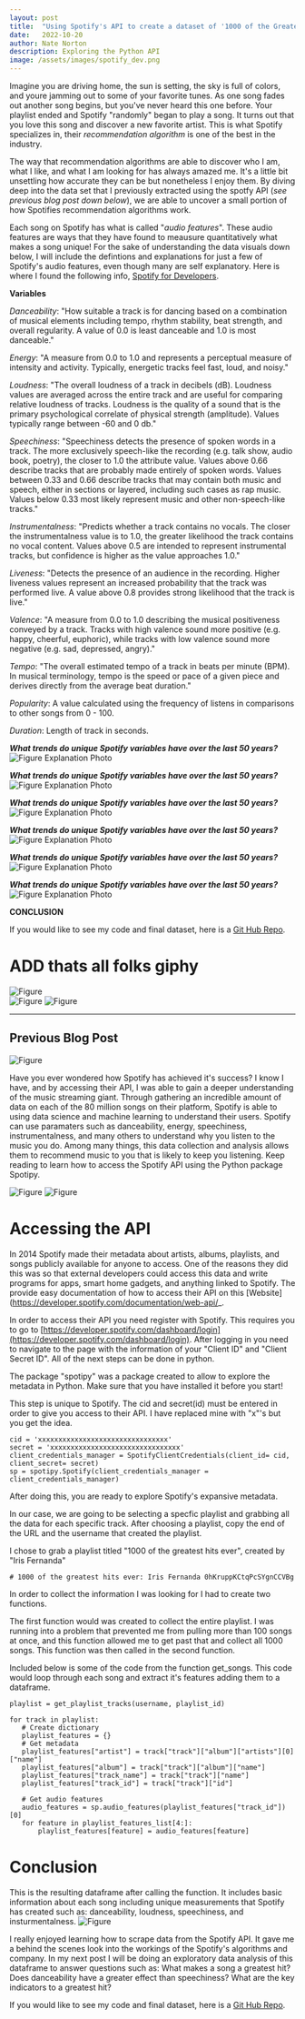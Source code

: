 ```yaml
---
layout: post
title:  "Using Spotify's API to create a dataset of '1000 of the Greatests Hits Ever'"
date:   2022-10-20
author: Nate Norton
description: Exploring the Python API
image: /assets/images/spotify_dev.png
---
```


Imagine you are driving home, the sun is setting, the sky is full of colors, and youre jamming out to some of your favorite tunes. As one song fades out another song begins, but you've never heard this one before. Your playlist ended and Spotify "randomly" began to play a song. It turns out that you love this song and discover a new favorite artist. This is what Spotify specializes in, their _recommendation algorithm_ is one of the best in the industry. 

The way that recommendation algorithms are able to discover who I am, what I like, and what I am looking for has always amazed me. It's a little bit unsettling how accurate they can be but nonetheless I enjoy them. By diving deep into the data set that I previously extracted using the spotfy API (*see previous blog post down below*), we are able to uncover a small portion of how Spotifies recommendation algorithms work. 

Each song on Spotify has what is called "_audio features_". These audio features are ways that they have found to meausure quantitatively what makes a song unique! For the sake of understanding the data visuals down below, I will include the defintions and explanations for just a few of Spotify's audio features, even though many are self explanatory. Here is where I found the following info, [Spotify for Developers](https://developer.spotify.com/documentation/web-api/reference/#/operations/get-audio-features).

**Variables**

_Danceability_: "How suitable a track is for dancing based on a combination of musical elements including tempo, rhythm     stability, beat strength, and overall regularity. A value of 0.0 is least danceable and 1.0 is most danceable."
    
_Energy_: "A measure from 0.0 to 1.0 and represents a perceptual measure of intensity and activity. Typically, energetic tracks feel fast, loud, and noisy."
   
_Loudness_: "The overall loudness of a track in decibels (dB). Loudness values are averaged across the entire track and are useful for comparing relative loudness of tracks. Loudness is the quality of a sound that is the primary psychological correlate of physical strength (amplitude). Values typically range between -60 and 0 db."
    
_Speechiness_: "Speechiness detects the presence of spoken words in a track. The more exclusively speech-like the recording (e.g. talk show, audio book, poetry), the closer to 1.0 the attribute value. Values above 0.66 describe tracks that are probably made entirely of spoken words. Values between 0.33 and 0.66 describe tracks that may contain both music and speech, either in sections or layered, including such cases as rap music. Values below 0.33 most likely represent music and other non-speech-like tracks."
    
_Instrumentalness_: "Predicts whether a track contains no vocals. The closer the instrumentalness value is to 1.0, the greater likelihood the track contains no vocal content. Values above 0.5 are intended to represent instrumental tracks, but confidence is higher as the value approaches 1.0." 
    
_Liveness_: "Detects the presence of an audience in the recording. Higher liveness values represent an increased probability that the track was performed live. A value above 0.8 provides strong likelihood that the track is live."
    
_Valence_: "A measure from 0.0 to 1.0 describing the musical positiveness conveyed by a track. Tracks with high valence sound more positive (e.g. happy, cheerful, euphoric), while tracks with low valence sound more negative (e.g. sad, depressed, angry)."
    
_Tempo_: "The overall estimated tempo of a track in beats per minute (BPM). In musical terminology, tempo is the speed or pace of a given piece and derives directly from the average beat duration."
    
_Popularity_: A value calculated using the frequency of listens in comparisons to other songs from 0 - 100.
    
_Duration_: Length of track in seconds.
    
_**What trends do unique Spotify variables have over the last 50 years?**_
![Figure](https://raw.githubusercontent.com/nate-norton/stat386-projects/main/assets/images/trends.png)
Explanation
Photo

_**What trends do unique Spotify variables have over the last 50 years?**_
![Figure](https://raw.githubusercontent.com/nate-norton/stat386-projects/main/assets/images/top_10.png)
Explanation
Photo

_**What trends do unique Spotify variables have over the last 50 years?**_
![Figure](https://raw.githubusercontent.com/nate-norton/stat386-projects/main/assets/images/comparison_percentages.png)
Explanation
Photo

_**What trends do unique Spotify variables have over the last 50 years?**_
![Figure](https://raw.githubusercontent.com/nate-norton/stat386-projects/main/assets/images/regression_three.png)
Explanation
Photo

_**What trends do unique Spotify variables have over the last 50 years?**_
![Figure](https://raw.githubusercontent.com/nate-norton/stat386-projects/main/assets/images/trends.png)
Explanation
Photo

_**What trends do unique Spotify variables have over the last 50 years?**_
![Figure](https://raw.githubusercontent.com/nate-norton/stat386-projects/main/assets/images/heatmap.png)
Explanation
Photo



**CONCLUSION**

If you would like to see my code and final dataset, here is a [Git Hub Repo](https://github.com/nate-norton/Spotify-API-Repo).
  
# ADD thats all folks giphy

![Figure](https://raw.githubusercontent.com/nate-norton/stat386-projects/main/assets/images/spotify_dev.png)     
![Figure](https://raw.githubusercontent.com/nate-norton/stat386-projects/main/assets/images/spotify_table.png)
![Figure](https://raw.githubusercontent.com/nate-norton/stat386-projects/main/assets/images/spotify_capture2.png)





-----------------------------------------------------------------------------------------------------------------------------------
**Previous Blog Post**
-----------------------------------------------------------------------------------------------------------------------------------

![Figure](https://raw.githubusercontent.com/nate-norton/stat386-projects/main/assets/images/spotify_capture2.png)
                                      
Have you ever wondered how Spotify has achieved it's success? I know I have, and by accessing their API, I was able to gain a deeper understanding of the music streaming giant. Through gathering an incredible amount of data on each of the 80 million songs on their platform, Spotify is able to using data science and machine learning to understand their users. Spotify can use paramaters such as danceability, energy, speechiness, instrumentalness, and many others to understand why you listen to the music you do. Among many things, this data collection and analysis allows them to recommend music to you that is likely to keep you listening. Keep reading to learn how to access the Spotify API using the Python package Spotipy. 
                                      

![Figure](https://raw.githubusercontent.com/nate-norton/stat386-projects/main/assets/images/python.png)
![Figure](https://raw.githubusercontent.com/nate-norton/stat386-projects/main/assets/images/spotify_dev.png)     

# Accessing the API                          
In 2014 Spotify made their metadata about artists, albums, playlists, and songs publicly available for anyone to access. One of the reasons they did this was so that external developers could access this data and write programs for apps, smart home gadgets, and anything linked to Spotify. The provide easy documentation of how to access their API on this [Website](https://developer.spotify.com/documentation/web-api/_.

In order to access their API you need register with Spotify. This requires you to go to [https://developer.spotify.com/dashboard/login](https://developer.spotify.com/dashboard/login). After logging in you need to navigate to the page with the information of your "Client ID" and "Client Secret ID". All of the next steps can be done in python.

The package "spotipy" was a package created to allow to explore the metadata in Python. Make sure that you have installed it before you start!

This step is unique to Spotify. The cid and secret(id) must be entered in order to give you access to their API. I have replaced mine with "x"'s but you get the idea.
```
cid = 'xxxxxxxxxxxxxxxxxxxxxxxxxxxxxxxx'
secret = 'xxxxxxxxxxxxxxxxxxxxxxxxxxxxxxxx'
client_credentials_manager = SpotifyClientCredentials(client_id= cid, client_secret= secret)
sp = spotipy.Spotify(client_credentials_manager = client_credentials_manager)
```

After doing this, you are ready to explore Spotify's expansive metadata.

In our case, we are going to be selecting a specfic playlist and grabbing all the data for each specific track. After choosing a playlist, copy the end of the URL and the username that created the playlist. 

I chose to grab a playlist titled "1000 of the greatest hits ever", created by "Iris Fernanda"
```
# 1000 of the greatest hits ever: Iris Fernanda 0hKruppKCtqPcSYgnCCVBg
```
In order to collect the information I was looking for I had to create two functions.

The first function would was created to collect the entire playlist. I was running into a problem that prevented me from pulling more than 100 songs at once, and this function allowed me to get past that and collect all 1000 songs. This function was then called in the second function.

Included below is some of the code from the function get_songs. This code would loop through each song and extract it's features adding them to a dataframe.
```  
playlist = get_playlist_tracks(username, playlist_id)
    
for track in playlist:
   # Create dictionary
   playlist_features = {}
   # Get metadata
   playlist_features["artist"] = track["track"]["album"]["artists"][0]["name"]
   playlist_features["album"] = track["track"]["album"]["name"]
   playlist_features["track_name"] = track["track"]["name"]
   playlist_features["track_id"] = track["track"]["id"]
   
   # Get audio features
   audio_features = sp.audio_features(playlist_features["track_id"])[0]
   for feature in playlist_features_list[4:]:
       playlist_features[feature] = audio_features[feature]
```
# Conclusion
This is the resulting dataframe after calling the function. It includes basic information about each song including unique measurements that Spotify has created such as: danceability, loudness, speechiness, and insturmentalness.
![Figure](https://raw.githubusercontent.com/nate-norton/stat386-projects/main/assets/images/spotify_table.png)

I really enjoyed learning how to scrape data from the Spotify API. It gave me a behind the scenes look into the workings of the Spotify's algorithms and company. In my next post I will be doing an exploratory data analysis of this dataframe to answer questions such as: What makes a song a greatest hit? Does danceability have a greater effect than speechiness? What are the key indicators to a greatest hit?

If you would like to see my code and final dataset, here is a [Git Hub Repo](https://github.com/nate-norton/Spotify-API-Repo).
